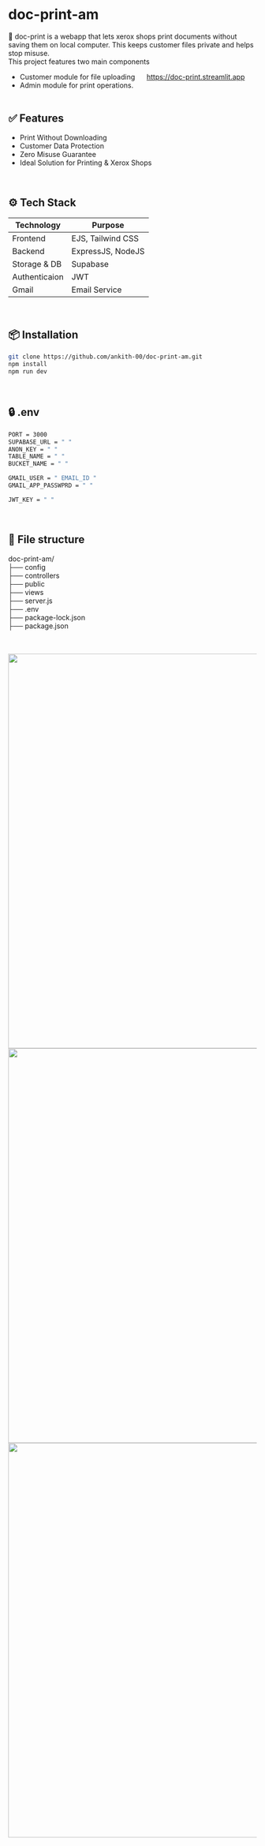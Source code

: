 # doc-print-am
📄 doc-print is a webapp that lets xerox shops print documents without saving them on local computer. This keeps customer files private and helps stop misuse. <br>
This project features two main components 
- Customer module for file uploading &nbsp;&nbsp;&nbsp;&nbsp; https://doc-print.streamlit.app 
- Admin module for print operations. &nbsp;&nbsp;&nbsp;&nbsp; 
<br><br>

## ✅ Features
- Print Without Downloading
- Customer Data Protection
- Zero Misuse Guarantee
- Ideal Solution for Printing & Xerox Shops
<br>


## ⚙️ Tech Stack
| Technology      | Purpose                |
|-----------------|------------------------|
| Frontend        | EJS, Tailwind CSS      |
| Backend         | ExpressJS, NodeJS      |
| Storage & DB    | Supabase               |
| Authenticaion   | JWT                    |
| Gmail           | Email Service          |
<br>


## 📦 Installation 
```bash
git clone https://github.com/ankith-00/doc-print-am.git
npm install
npm run dev
```
<br>


## 🔒 .env
```bash
PORT = 3000
SUPABASE_URL = " "
ANON_KEY = " "
TABLE_NAME = " "
BUCKET_NAME = " "

GMAIL_USER = " EMAIL_ID "
GMAIL_APP_PASSWPRD = " "

JWT_KEY = " "
```
<br>



## 📁 File structure
doc-print-am/   <br>
├── config      <br>
├── controllers <br>
├── public      <br>
├── views       <br>
├── server.js   <br>
├── .env        <br>
├── package-lock.json   <br>
├── package.json        <br>


<br> <br>
<img src="https://i.ibb.co/4RtY5Q2V/IMG-20250712-WA0001.jpg" width="800">
<img src="https://i.ibb.co/Qv4z2jKK/IMG-20250712-WA0008.jpg" width="800">
<img src="https://i.ibb.co/5WBzhR5L/IMG-20250712-WA0009.jpg" width="800">
<br> 
